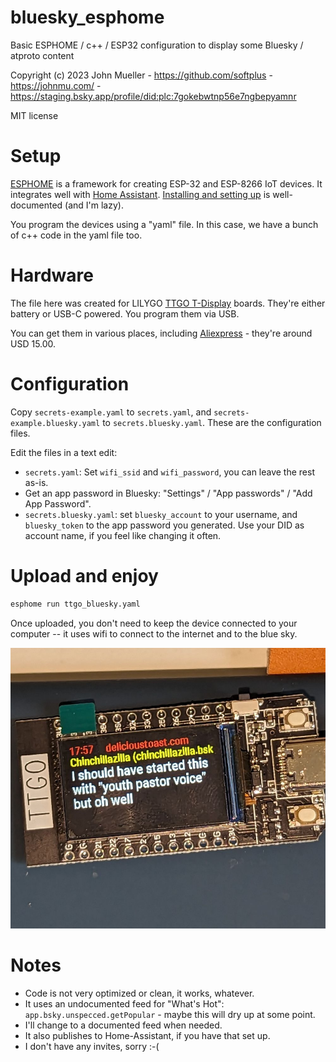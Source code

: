 # bluesky_esphome

Basic ESPHOME / c++ / ESP32 configuration to display some Bluesky / atproto content

Copyright (c) 2023 John Mueller - https://github.com/softplus - https://johnmu.com/ - https://staging.bsky.app/profile/did:plc:7gokebwtnp56e7ngbepyamnr

MIT license

# Setup

[ESPHOME](https://esphome.io/) is a framework for creating ESP-32 and ESP-8266 IoT devices. It integrates well with [Home Assistant](https://www.home-assistant.io/).
[Installing and setting up](https://esphome.io/guides/installing_esphome.html) is well-documented (and I'm lazy).

You program the devices using a "yaml" file. In this case, we have a bunch of c++ code in the yaml file too.

# Hardware

The file here was created for LILYGO [TTGO T-Display](https://www.lilygo.cc/products/lilygo%C2%AE-ttgo-t-display-1-14-inch-lcd-esp32-control-board) boards. They're either battery or USB-C powered. You program them via USB.

You can get them in various places, including [Aliexpress](https://s.click.aliexpress.com/e/_DCHPZAZ) - they're around USD 15.00. 

# Configuration

Copy `secrets-example.yaml` to `secrets.yaml`, and `secrets-example.bluesky.yaml` to `secrets.bluesky.yaml`. These are the configuration files.

Edit the files in a text edit:

* `secrets.yaml`: Set `wifi_ssid` and `wifi_password`, you can leave the rest as-is.
* Get an app password in Bluesky: "Settings" / "App passwords" / "Add App Password". 
* `secrets.bluesky.yaml`: set `bluesky_account` to your username, and `bluesky_token` to the app password you generated. Use your DID as account name, if you feel like changing it often.

# Upload and enjoy

```bash
esphome run ttgo_bluesky.yaml
```

Once uploaded, you don't need to keep the device connected to your computer -- it uses wifi to connect to the internet and to the blue sky.

![](bluesky-esphome.jpg)

# Notes

* Code is not very optimized or clean, it works, whatever.
* It uses an undocumented feed for "What's Hot": `app.bsky.unspecced.getPopular` - maybe this will dry up at some point.
* I'll change to a documented feed when needed.
* It also publishes to Home-Assistant, if you have that set up.
* I don't have any invites, sorry :-(
